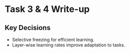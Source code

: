 # Task 3 & 4 Write-up
## Key Decisions
- Selective freezing for efficient learning.
- Layer-wise learning rates improve adaptation to tasks.